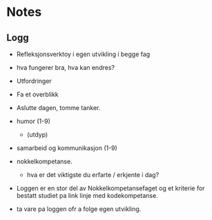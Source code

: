 # Notes

## Logg
- Refleksjonsverktoy i egen utvikling i begge fag
- hva fungerer bra, hva kan endres?
- Utfordringer
- Fa et overblikk
- Aslutte dagen, tomme tanker.

- humor (1-9)
    - (utdyp)
- samarbeid og kommunikasjon (1-9)
- nokkelkompetanse.
    - hva er det viktigste du erfarte / erkjente i dag?

- Loggen er en stor del av Nokkelkompetansefaget og et kriterie
for bestatt studiet pa link linje med kodekompetanse.
- ta vare pa loggen ofr a folge egen utvikling.


